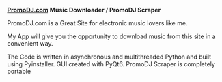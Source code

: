**[PromoDJ.com](https://promodj.com) Music Downloader / PromoDJ Scraper**

PromoDJ.com is a Great Site for electronic music lovers like me.

My App will give you the opportunity to download music from this site in a convenient way.

The Code is written in asynchronous and multithreaded Python and built using Pyinstaller.
GUI created with PyQt6.
PromoDJ Scraper is completely portable
